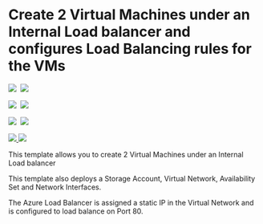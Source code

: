 # Create 2 Virtual Machines under an Internal Load balancer and configures Load Balancing rules for the VMs

<IMG SRC="https://azbotstorage.blob.core.windows.net/badges/201-2-vms-internal-load-balancer/PublicLastTestDate.svg" />&nbsp;
<IMG SRC="https://azbotstorage.blob.core.windows.net/badges/201-2-vms-internal-load-balancer/PublicDeployment.svg" />&nbsp;

<IMG SRC="https://azbotstorage.blob.core.windows.net/badges/201-2-vms-internal-load-balancer/FairfaxLastTestDate.svg" />&nbsp;
<IMG SRC="https://azbotstorage.blob.core.windows.net/badges/201-2-vms-internal-load-balancer/FairfaxDeployment.svg" />&nbsp;

<IMG SRC="https://azbotstorage.blob.core.windows.net/badges/201-2-vms-internal-load-balancer/BestPracticeResult.svg" />&nbsp;
<IMG SRC="https://azbotstorage.blob.core.windows.net/badges/201-2-vms-internal-load-balancer/CredScanResult.svg" />&nbsp;

<a href="https://portal.azure.com/#create/Microsoft.Template/uri/https%3A%2F%2Fraw.githubusercontent.com%2FAzure%2Fazure-quickstart-templates%2Fmaster%2F201-2-vms-internal-load-balancer%2Fazuredeploy.json" target="_blank">
    <img src="http://azuredeploy.net/deploybutton.png"/>
</a>
<a href="http://armviz.io/#/?load=https%3A%2F%2Fraw.githubusercontent.com%2FAzure%2Fazure-quickstart-templates%2Fmaster%2F201-2-vms-internal-load-balancer%2Fazuredeploy.json" target="_blank">
    <img src="http://armviz.io/visualizebutton.png"/>
</a>

This template allows you to create 2 Virtual Machines under an Internal Load balancer

This template also deploys a Storage Account, Virtual Network, Availability Set and Network Interfaces.

The Azure Load Balancer is assigned a static IP in the Virtual Network and is  configured to load balance on Port 80.

